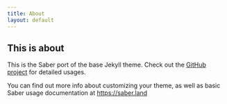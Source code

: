```yaml
---
title: About
layout: default
---
```

<!-- <saber-link to="/">Home</saber-link>
<saber-link to="/about">About</saber-link> -->
## This is about

This is the Saber port of the base Jekyll theme. Check out the [GitHub project](https://github.com/egoist/saber-theme-minima) for detailed usages.

You can find out more info about customizing your theme, as well as basic Saber usage documentation at https://saber.land